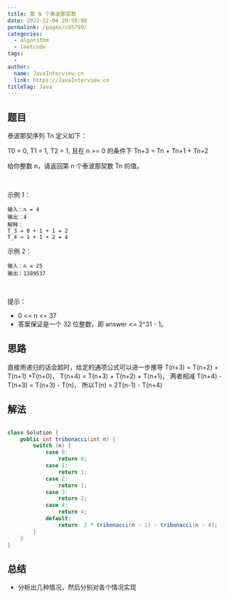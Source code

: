```yaml
---
title: 第 N 个泰波那契数
date: 2022-12-04 20:59:08
permalink: /pages/cd5799/
categories:
  - algorithm
  - leetcode
tags:
  - 
author: 
  name: JavaInterview.cn
  link: https://JavaInterview.cn
titleTag: Java
---
```



## 题目

泰波那契序列 Tn 定义如下： 

T0 = 0, T1 = 1, T2 = 1, 且在 n >= 0 的条件下 Tn+3 = Tn + Tn+1 + Tn+2

给你整数 n，请返回第 n 个泰波那契数 Tn 的值。

 

示例 1：

    输入：n = 4
    输出：4
    解释：
    T_3 = 0 + 1 + 1 = 2
    T_4 = 1 + 1 + 2 = 4
示例 2：

    输入：n = 25
    输出：1389537
 

提示：

- 0 <= n <= 37
- 答案保证是一个 32 位整数，即 answer <= 2^31 - 1。

## 思路

直接用递归的话会超时，给定的通项公式可以进一步推导 T(n+3) = T(n+2) + T(n+1) +T(n+0)， T(n+4) = T(n+3) + T(n+2) + T(n+1)， 两者相减 T(n+4) - T(n+3) = T(n+3) - T(n)， 所以T(n) = 2T(n-1) - T(n+4)



## 解法
```java

class Solution {
    public int tribonacci(int n) {
        switch (n) {
            case 0:
                return 0;
            case 1:
                return 1;
            case 2:
                return 1;
            case 3:
                return 2;
            case 4:
                return 4;
            default:
                return  2 * tribonacci(n - 1) - tribonacci(n - 4);
        }
    }
}
```

## 总结

- 分析出几种情况，然后分别对各个情况实现 
